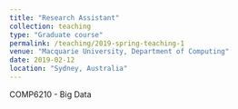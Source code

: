 ```yaml
---
title: "Research Assistant"
collection: teaching
type: "Graduate course"
permalink: /teaching/2019-spring-teaching-1
venue: "Macquarie University, Department of Computing"
date: 2019-02-12
location: "Sydney, Australia"
---
```

COMP6210 - Big Data
